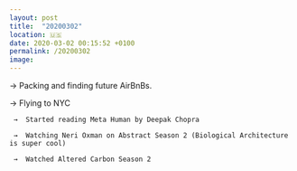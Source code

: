 ```yaml
---
layout: post
title:  "20200302"
location: 🇺🇸
date: 2020-03-02 00:15:52 +0100
permalink: /20200302
image:
---
```


→ Packing and finding future AirBnBs.

→ Flying to NYC

     →  Started reading Meta Human by Deepak Chopra
     
     →  Watching Neri Oxman on Abstract Season 2 (Biological Architecture is super cool)
     
     →  Watched Altered Carbon Season 2